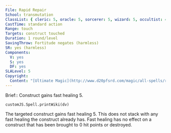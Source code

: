 ```yaml
---
File: Rapid Repair
School: transmutation
ClassList: { cleric: 5, oracle: 5, sorcerer: 5, wizard: 5, occultist: 4 }
CastTime: standard action
Range: touch
Targets: construct touched
Duration: 1 round/level
SavingThrow: Fortitude negates (harmless)
SR: yes (harmless)
Components:
  V: yes
  S: yes
  DF: yes
SLALevel: 5
Copyright:
  Content: "[Ultimate Magic](http://www.d20pfsrd.com/magic/all-spells/r/rapid-repair)"
---
```

Brief:: Construct gains fast healing 5.

```dataviewjs
customJS.Spell.printWiki(dv)
```

The targeted construct gains fast healing 5. This does not stack with any fast healing the construct already has. Fast healing has no effect on a construct that has been brought to 0 hit points or destroyed.
